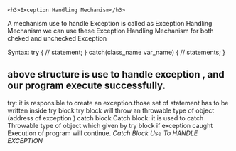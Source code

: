                                                                        <h3>Exception Handling Mechanism</h3>
A mechanism use to handle Exception is called as Exception Handling Mechanism
we can use these Exception Handling Mechanism for both cheked and unchecked Exception

Syntax: 
    try
    {
    // statement;
    }
    catch(class_name var_name)
    {
    // statements;
    }

above structure is use to handle exception , and our program execute successfully.
----------------------------------------------------------------------------------
try:
    it is responsible to create an exception.those set of statement has to be written inside try block
    try block will throw an throwable type of object (address of exception ) catch block
Catch block:
    it is used to catch Throwable type of object which given by try block
    if exception caught Execution of program will continue.
                        *Catch Block Use To HANDLE EXCEPTION*


                        
